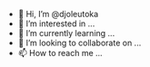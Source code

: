 - 👋 Hi, I’m @djoleutoka
- 👀 I’m interested in ...
- 🌱 I’m currently learning ...
- 💞️ I’m looking to collaborate on ...
- 📫 How to reach me ...

<!---
djoleutoka/djoleutoka is a ✨ special ✨ repository because its `README.md` (this file) appears on your GitHub profile.
You can click the Preview link to take a look at your changes.
--->
